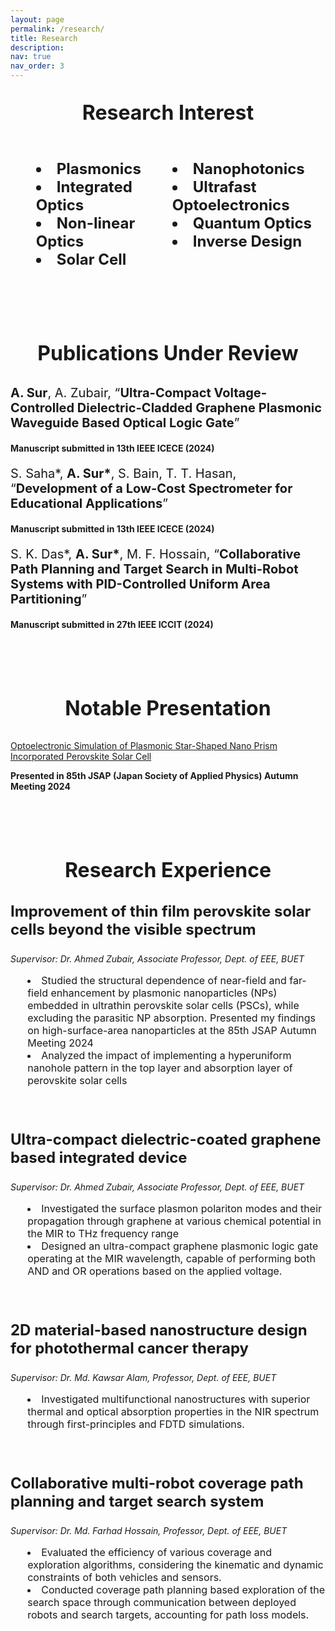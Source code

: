 ```yaml
---
layout: page
permalink: /research/
title: Research
description: 
nav: true
nav_order: 3
---
```



<p style="text-align: center; font-size: 32px;">
    <strong>Research Interest</strong>
</p>


<div style="display: flex; justify-content: space-around;">

  <div style="text-align: center; font-size: 24px;">
    <ul style="list-style-position: inside; text-align: left;">
      <li><strong>Plasmonics</strong></li>
      <li><strong>Integrated Optics</strong></li>
      <li><strong>Non-linear Optics</strong></li>
      <li><strong>Solar Cell</strong></li>
    </ul>
  </div>

  <div style="text-align: center; font-size: 24px;">
    <ul style="list-style-position: inside; text-align: left;">
      <li><strong>Nanophotonics</strong></li>
      <li><strong>Ultrafast Optoelectronics</strong></li>
      <li><strong>Quantum Optics</strong></li>
      <li><strong>Inverse Design</strong></li>
    </ul>
  </div>

</div>

<div style="height: 60px;"></div> 

<p style="text-align: center; font-size: 32px;">
    <strong>Publications Under Review</strong>
</p>


<p style="font-size: 20px;">
<strong>A. Sur</strong>, A. Zubair, “<strong>Ultra-Compact Voltage-Controlled Dielectric-Cladded Graphene Plasmonic Waveguide Based Optical Logic Gate</strong>”
</p>

**Manuscript submitted in 13th IEEE ICECE (2024)**

<p style="font-size: 20px;">
S. Saha*, <strong>A. Sur*</strong>, S. Bain, T. T. Hasan, “<strong>Development of a Low-Cost Spectrometer for Educational Applications</strong>”  
</p>

**Manuscript submitted in 13th IEEE ICECE (2024)**

<p style="font-size: 20px;">
S. K. Das*, <strong>A. Sur*</strong>, M. F. Hossain, “<strong>Collaborative Path Planning and Target Search in Multi-Robot Systems with PID-Controlled Uniform Area Partitioning</strong>” 
</p>

**Manuscript submitted in 27th IEEE ICCIT (2024)**


<div style="height: 60px;"></div> 


<p style="text-align: center; font-size: 32px;">
    <strong>Notable Presentation</strong>
</p>

[Optoelectronic Simulation of Plasmonic Star-Shaped Nano Prism Incorporated Perovskite Solar Cell][JSAP]

**Presented in 85th JSAP (Japan Society of Applied Physics) Autumn Meeting 2024**

<div style="height: 60px;"></div> 


<p style="text-align: center; font-size: 32px;">
    <strong>Research Experience</strong>
</p>

<p style="text-align: left; font-size: 24px;">
    <strong>Improvement of thin film perovskite solar cells beyond the visible spectrum</strong>
</p>

<p><i>Supervisor: Dr. Ahmed Zubair, Associate Professor, Dept. of EEE, BUET</i></p>

<div style="text-align: center; font-size: 16px;">
    <ul style="list-style-position: inside; text-align: left;">
      <li>Studied the structural dependence of near-field and far-field enhancement by plasmonic nanoparticles (NPs) embedded in ultrathin perovskite solar cells (PSCs), while excluding the parasitic NP absorption. Presented my findings on high-surface-area nanoparticles at the 85th JSAP Autumn Meeting 2024</li>
      <li>Analyzed the impact of implementing a hyperuniform nanohole pattern in the top layer and absorption layer of perovskite solar cells</li>
    </ul>
</div>

<div style="height: 30px;">
</div> 





<p style="text-align: left; font-size: 24px;">
    <strong>Ultra-compact dielectric-coated graphene based integrated device</strong>
</p>

<p><i>Supervisor: Dr. Ahmed Zubair, Associate Professor, Dept. of EEE, BUET</i></p>

<div style="text-align: center; font-size: 16px;">
    <ul style="list-style-position: inside; text-align: left;">
      <li>Investigated the surface plasmon polariton modes and their propagation through graphene at various chemical potential in the MIR to THz frequency range</li>
      <li>Designed an ultra-compact graphene plasmonic logic gate operating at the MIR wavelength, capable of performing both AND and OR operations based on the applied voltage.</li>
    </ul>
</div>

<div style="height: 30px;">
</div> 




<p style="text-align: left; font-size: 24px;">
    <strong>2D material-based nanostructure design for photothermal cancer therapy</strong>
</p>

<p><i>Supervisor: Dr. Md. Kawsar Alam, Professor, Dept. of EEE, BUET</i></p>

<div style="text-align: center; font-size: 16px;">
    <ul style="list-style-position: inside; text-align: left;">
      <li>Investigated multifunctional nanostructures with superior thermal and optical absorption properties in the NIR spectrum through first-principles and FDTD simulations.</li>
    </ul>
</div>

<div style="height: 30px;">
</div> 



<p style="text-align: left; font-size: 24px;">
    <strong>Collaborative multi-robot coverage path planning and target search system</strong>
</p>

<p><i>Supervisor:  Dr. Md. Farhad Hossain, Professor, Dept. of EEE, BUET</i></p>

<div style="text-align: center; font-size: 16px;">
    <ul style="list-style-position: inside; text-align: left;">
      <li>Evaluated the efficiency of various coverage and exploration algorithms, considering the kinematic and dynamic constraints of both vehicles and sensors.</li>
      <li>Conducted coverage path planning based exploration of the search space through communication between deployed robots and search targets, accounting for path loss models.</li>
    </ul>
</div>

<div style="height: 30px;">
</div> 

[JSAP]: https://docs.google.com/presentation/d/15cIItyCWa-KjU3bGkxi__p--92b0h0_V/edit?usp=sharing&ouid=104682773955332257682&rtpof=true&sd=true